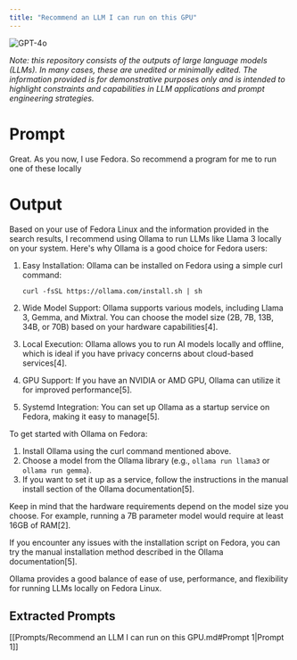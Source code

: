 ```yaml
---
title: "Recommend an LLM I can run on this GPU"
---
```

![GPT-4o](https://img.shields.io/badge/GPT--4o-3333FF?style=for-the-badge&logo=openai&logoColor=white)



*Note: this repository consists of the outputs of large language models (LLMs). In many cases, these are unedited or minimally edited. The information provided is for demonstrative purposes only and is intended to highlight constraints and capabilities in LLM applications and prompt engineering strategies.*


# Prompt

Great. As you now, I use Fedora. So recommend a program for me to run one of these locally

# Output


Based on your use of Fedora Linux and the information provided in the search results, I recommend using Ollama to run LLMs like Llama 3 locally on your system. Here's why Ollama is a good choice for Fedora users:

1. Easy Installation: Ollama can be installed on Fedora using a simple curl command:

   ```
   curl -fsSL https://ollama.com/install.sh | sh
   ```

2. Wide Model Support: Ollama supports various models, including Llama 3, Gemma, and Mixtral. You can choose the model size (2B, 7B, 13B, 34B, or 70B) based on your hardware capabilities[4].

3. Local Execution: Ollama allows you to run AI models locally and offline, which is ideal if you have privacy concerns about cloud-based services[4].

4. GPU Support: If you have an NVIDIA or AMD GPU, Ollama can utilize it for improved performance[5].

5. Systemd Integration: You can set up Ollama as a startup service on Fedora, making it easy to manage[5].

To get started with Ollama on Fedora:

1. Install Ollama using the curl command mentioned above.
2. Choose a model from the Ollama library (e.g., `ollama run llama3` or `ollama run gemma`).
3. If you want to set it up as a service, follow the instructions in the manual install section of the Ollama documentation[5].

Keep in mind that the hardware requirements depend on the model size you choose. For example, running a 7B parameter model would require at least 16GB of RAM[2].

If you encounter any issues with the installation script on Fedora, you can try the manual installation method described in the Ollama documentation[5].

Ollama provides a good balance of ease of use, performance, and flexibility for running LLMs locally on Fedora Linux.




## Extracted Prompts
[[Prompts/Recommend an LLM I can run on this GPU.md#Prompt 1|Prompt 1]]
